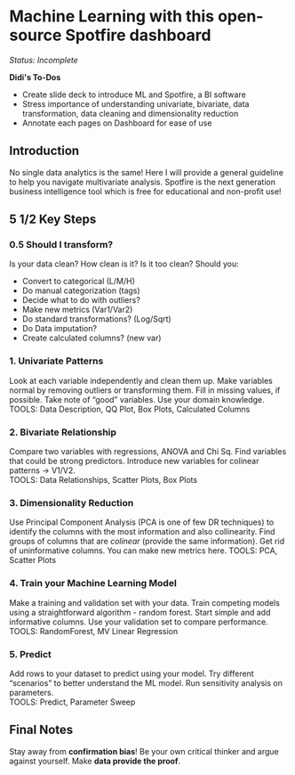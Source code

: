 # Machine Learning with this open-source Spotfire dashboard
*Status: Incomplete*

**Didi's To-Dos**
- Create slide deck to introduce ML and Spotfire, a BI software
- Stress importance of understanding univariate, bivariate, data transformation, data cleaning and dimensionality reduction
- Annotate each pages on Dashboard for ease of use

## Introduction
No single data analytics is the same! Here I will provide a general guideline to help you navigate multivariate analysis. Spotfire is the next generation business intelligence tool which is free for educational and non-profit use!

## 5 1/2 Key Steps  

### 0.5 Should I transform?
Is your data clean? How clean is it? Is it too clean? Should you:
- Convert to categorical (L/M/H)  
- Do manual categorization (tags)  
- Decide what to do with outliers?  
- Make new metrics (Var1/Var2)  
- Do standard transformations? (Log/Sqrt)  
- Do Data imputation?  
- Create calculated columns? (new var)  

### 1. Univariate Patterns
Look at each variable independently and clean them up. Make variables normal by removing outliers or transforming them. Fill in missing values, if possible. Take note of “good” variables. Use your domain knowledge.  
TOOLS: Data Description, QQ Plot, Box Plots, Calculated Columns  

### 2. Bivariate Relationship
Compare two variables with regressions, ANOVA and Chi Sq. Find variables that could be strong predictors. Introduce new variables for colinear patterns -> V1/V2.  
TOOLS: Data Relationships, Scatter Plots, Box Plots  


### 3. Dimensionality Reduction
Use Principal Component Analysis (PCA is one of few DR techniques) to identify the columns with the most information and also collinearity. Find groups of columns that are *colinear* (provide the same information). Get rid of uninformative columns. You can make new metrics here.
TOOLS: PCA, Scatter Plots  

### 4. Train your Machine Learning Model
Make a training and validation set with your data. Train competing models using a straightforward algorithm - random forest. Start simple and add informative columns. Use your validation set to compare performance.  
TOOLS: RandomForest, MV Linear Regression  

### 5. Predict
Add rows to your dataset to predict using your model. Try different “scenarios” to better understand the ML model. Run sensitivity analysis on parameters.  
TOOLS: Predict, Parameter Sweep  

## Final Notes
Stay away from **confirmation bias**! Be your own critical thinker and argue against yourself. Make **data provide the proof**.  

